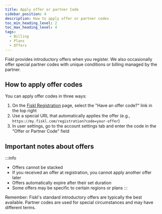 ```yaml
---
title: Apply offer or partner Code
sidebar_position: 4
description: How to apply offer or partner codes
toc_min_heading_level: 2
toc_max_heading_level: 4
tags:
  - Billing
  - Plans
  - Offers
---
```


Fiskl provides introductory offers when you register. We also occasionally offer special partner codes with unique conditions or billing managed by the partner.

## How to apply offer codes

You can apply offer codes in three ways:

1. On the [Fiskl Registration](https://my.fiskl.com/registration) page, select the "Have an offer code?" link in the top right
2. Use a special URL that automatically applies the offer (e.g., `https://my.fiskl.com/registration?code=your-offer`)
3. In user settings, go to the account settings tab and enter the code in the "Offer or Partner Code" field

## Important notes about offers

:::info
- Offers cannot be stacked
- If you received an offer at registration, you cannot apply another offer later
- Offers automatically expire after their set duration
- Some offers may be specific to certain regions or plans
:::

Remember: Fiskl's standard introductory offers are typically the best available. Partner codes are used for special circumstances and may have different terms.
